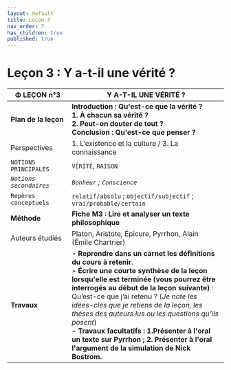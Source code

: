 ```yaml
---
layout: default
title: Leçon 3
nav_order: 7
has_children: true
published: true
---
```


# Leçon 3 : Y a-t-il une vérité ?

| Φ LEÇON n°3             | Y A-T-IL UNE VÉRITÉ ?                                        |
| ----------------------- | ------------------------------------------------------------ |
| **Plan de la leçon**    | **Introduction :  Qu'est-ce que la vérité ?<br />1.  À chacun sa vérité ?<br />2.  Peut-on douter de tout ?<br />Conclusion : Qu'est-ce que penser ?** |
| Perspectives            | 1. L'existence et la culture / 3. La connaissance            |
| `NOTIONS PRINCIPALES`   | `VÉRITÉ`, `RAISON`                                           |
| *`Notions secondaires`* | *`Bonheur` ; `Conscience`*                                   |
| `Repères conceptuels`   | `relatif/absolu` ; `objectif/subjectif` ; `vrai/probable/certain` |
| **Méthode**             | **Fiche M3 : Lire et analyser un texte philosophique**       |
| Auteurs étudiés         | Platon, Aristote, Épicure, Pyrrhon, Alain (Émile Chartrier)  |
| **Travaux**             | **- Reprendre dans un carnet les définitions du cours à retenir**. <br />**- Écrire une courte synthèse de la leçon lorsqu'elle est terminée (vous pourrez être interrogés au début de la leçon suivante)** : Qu’est-ce que j’ai retenu ? (*Je note les idées-clés que je retiens de la leçon, les thèses des auteurs lus ou les questions qu’ils posent*) <br />**- Travaux facultatifs : 1.Présenter à l'oral un texte sur Pyrrhon ; 2. Présenter à l'oral l'argument de la simulation de Nick Bostrom.** |
